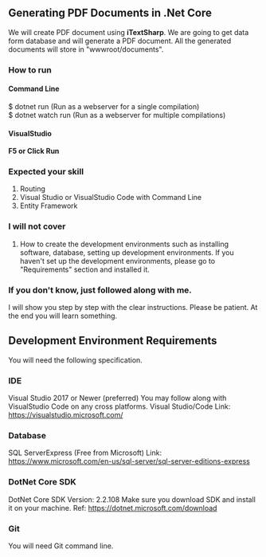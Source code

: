 ## Generating PDF Documents in .Net Core


We will create PDF document using <b>iTextSharp</b>. We are going to get data form database and will generate a PDF document. All the generated documents will store in "wwwroot/documents". 


### How to run 

#### Command Line 
$ dotnet run (Run as a webserver for a single compilation) <br />
$ dotnet watch run (Run as a webserver for multiple compilations)

#### VisualStudio 
 <strong> F5 or Click Run</strong>



### Expected your skill  
1. Routing 
2. Visual Studio or VisualStudio Code with Command Line
3. Entity Framework 

### I will not cover
1. How to create the development environments such as installing software, database, setting up 
development environments. If you haven't set up the development environments, please go to "Requirements" section and installed it. 

### If you don't know, just followed along with me. 
I will show you step by step with the clear instructions. Please be patient. At the end you will learn something. 


## Development Environment Requirements

You will need the following specification. 

### IDE 
Visual Studio 2017 or Newer (preferred)
You may follow along with VisualStudio Code on any cross platforms. 
Visual Studio/Code Link: https://visualstudio.microsoft.com/

### Database 
SQL ServerExpress (Free from Microsoft)
Link: https://www.microsoft.com/en-us/sql-server/sql-server-editions-express

### DotNet Core SDK
DotNet Core SDK Version: 2.2.108
Make sure you download SDK and install it on your machine.
Ref: https://dotnet.microsoft.com/download

### Git 
You will need Git command line. 



